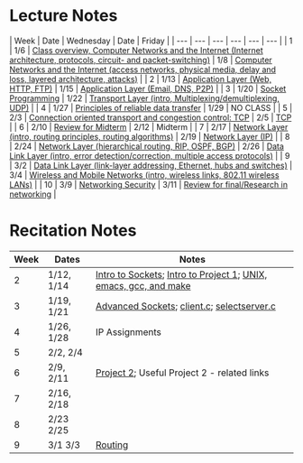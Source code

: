 # Lecture Notes
| Week | Date | Wednesday | Date | Friday |
| --- | --- | --- | --- | --- | --- |
| 1 | 1/6 | [Class overview, Computer Networks and the Internet (Internet architecture, protocols, circuit- and packet-switching)](https://github.com/yuanhui-yang/EECS340/raw/master/Notes/class1.ppt) | 1/8 | [Computer Networks and the Internet (access networks, physical media, delay and loss, layered architecture, attacks)](https://github.com/yuanhui-yang/EECS340/raw/master/Notes/class2.ppt) |
| 2 | 1/13 | [Application Layer (Web, HTTP, FTP)](https://github.com/yuanhui-yang/EECS340/raw/master/Notes/class3.ppt) | 1/15 | [Application Layer (Email, DNS, P2P)](https://github.com/yuanhui-yang/EECS340/raw/master/Notes/class4.ppt) |
| 3 | 1/20 | [Socket Programming](https://github.com/yuanhui-yang/EECS340/raw/master/Notes/class5.ppt) | 1/22 | [Transport Layer (intro, Multiplexing/demultiplexing, UDP)](https://github.com/yuanhui-yang/EECS340/raw/master/Notes/class6.ppt) |
| 4 | 1/27 | [Principles of reliable data transfer](https://github.com/yuanhui-yang/EECS340/raw/master/Notes/class7.ppt) | 1/29 | NO CLASS |
| 5 | 2/3 | [Connection oriented transport and congestion control: TCP](https://github.com/yuanhui-yang/EECS340/raw/master/Notes/class8.ppt) | 2/5 | [TCP](https://github.com/yuanhui-yang/EECS340/raw/master/Notes/class9.ppt) |
| 6 | 2/10 | [Review for Midterm](https://github.com/yuanhui-yang/EECS340/raw/master/Notes/class11.ppt) | 2/12 | Midterm |
| 7 | 2/17 | [Network Layer (intro, routing principles, routing algorithms)](https://github.com/yuanhui-yang/EECS340/raw/master/Notes/class12.ppt) | 2/19 | [Network Layer (IP)](https://github.com/yuanhui-yang/EECS340/raw/master/Notes/class13.ppt) |
| 8 | 2/24 | [Network Layer (hierarchical routing, RIP, OSPF, BGP)](https://github.com/yuanhui-yang/EECS340/raw/master/Notes/class14.ppt) | 2/26 | [Data Link Layer (intro, error detection/correction, multiple access protocols)](https://github.com/yuanhui-yang/EECS340/raw/master/Notes/class15.ppt) |
| 9 | 3/2 | [Data Link Layer (link-layer addressing, Ethernet, hubs and switches)](https://github.com/yuanhui-yang/EECS340/raw/master/Notes/class16.ppt) | 3/4 | [Wireless and Mobile Networks (intro, wireless links, 802.11 wireless LANs)](https://github.com/yuanhui-yang/EECS340/raw/master/Notes/class17.ppt) |
| 10 | 3/9 | [Networking Security](https://github.com/yuanhui-yang/EECS340/raw/master/Notes/class18.ppt) | 3/11 | [Review for final/Research in networking](https://github.com/yuanhui-yang/EECS340/raw/master/Notes/class19.ppt) |

# Recitation Notes
| Week | Dates | Notes |
| --- | --- | --- |
| 2 | 1/12, 1/14 | [Intro to Sockets](https://github.com/yuanhui-yang/EECS340/raw/master/Notes/sockets_intro.pdf); [Intro to Project 1](https://github.com/yuanhui-yang/EECS340/raw/master/Notes/project1_recitation.pdf); [UNIX, emacs, gcc, and make](https://github.com/yuanhui-yang/EECS340/raw/master/Notes/unix_tools.pdf) |
| 3	| 1/19, 1/21 | [Advanced Sockets](https://github.com/yuanhui-yang/EECS340/raw/master/Notes/advanced_sockets.pdf); [client.c](https://github.com/yuanhui-yang/EECS340/raw/master/Notes/client.c); [selectserver.c](https://github.com/yuanhui-yang/EECS340/raw/master/Notes/selectserver.c) |
| 4	| 1/26, 1/28 | IP Assignments |
| 5	| 2/2, 2/4 | |
| 6	| 2/9, 2/11	| [Project 2](https://github.com/yuanhui-yang/EECS340/raw/master/Notes/proj_2_recitation.pdf); Useful Project 2 - related links
| 7	| 2/16, 2/18 | |
| 8	| 2/23 2/25 | |	
| 9	| 3/1 3/3	| [Routing](https://github.com/yuanhui-yang/EECS340/raw/master/Notes/routing.pdf) |
